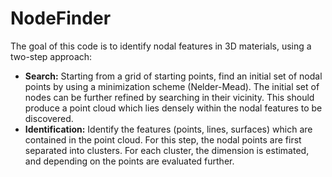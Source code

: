 # NodeFinder

The goal of this code is to identify nodal features in 3D materials, using a two-step approach:

* **Search:** Starting from a grid of starting points, find an initial set of nodal points by using a minimization scheme (Nelder-Mead). The initial set of nodes can be further refined by searching in their vicinity. This should produce a point cloud which lies densely within the nodal features to be discovered.
* **Identification:** Identify the features (points, lines, surfaces) which are contained in the point cloud. For this step, the nodal points are first separated into clusters. For each cluster, the dimension is estimated, and depending on the points are evaluated further.
